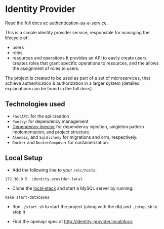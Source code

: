 # Identity Provider
Read the full docs at: [authentication-as-a-service](https://christopher.bekos.click/portfolio/authentication-as-a-service).

This is a simple identity provider service, responsible for managing the lifecycle of:
- users
- roles
- resources and operations
It provides an API to easily create users, creates roles that grant specific operations to resources, and the
allows the assignment of roles to users.

The project is created to be used as part of a set of microservices, that achieve authentication & authorization in a larger
system (detailed explanations can be found in the full docs).

## Technologies used
- `FastAPI`: for the api creation
- `Poetry`: for dependency management
- [Dependency Injector](https://python-dependency-injector.ets-labs.org/) for dependency injection, singleton pattern
implementation, and project structure.
- `Alembic`, and `SqlAlchemy` for migrations and orm, respectively.
- `Docker` and `DockerComposer` for containerization.


## Local Setup
- Add the following line to your `/etc/hosts`:
```
172.30.0.5	identity-provider.local
```

- Clone the [local-stack](https://github.com/chrisbek/local-stack) and start a MySQL server by running:
```
make start-databases
```

- Run `./start.sh` to start the project (along with the db) and `./stop.sh` to stop it

- Find the openapi spec at http://identity-provider.local/docs

